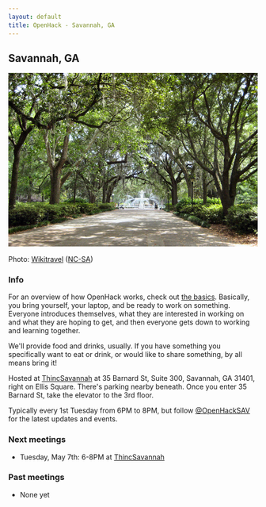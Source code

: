 ```yaml
---
layout: default
title: OpenHack - Savannah, GA
---
```


## Savannah, GA

![Savannah Forsyth Park](/savannah/800px-Savannah_Forsyth_Park.jpg)

Photo: [Wikitravel](http://wikitravel.org/shared/File:Savannah_Forsyth_Park.jpg) ([NC-SA](http://creativecommons.org/licenses/by-sa/3.0/))

### Info

For an overview of how OpenHack works, check out [the basics](/#the_basics). Basically, you bring yourself, your laptop, and be ready to work on something. Everyone introduces themselves, what they are interested in working on and what they are hoping to get, and then everyone gets down to working and learning together.

We'll provide food and drinks, usually. If you have something you specifically want to eat or drink, or would like to share something, by all means bring it!

Hosted at [ThincSavannah](http://thincsavannah.com/) at 35 Barnard St, Suite 300, Savannah, GA 31401, right on Ellis Square. There's parking nearby beneath. Once you enter 35 Barnard St, take the elevator to the 3rd floor.

Typically every 1st Tuesday from 6PM to 8PM, but follow [@OpenHackSAV](http://twitter.com/OpenHackSAV) for the latest updates and events.

### Next meetings

* Tuesday, May 7th: 6-8PM at [ThincSavannah](http://thincsavannah.com/)

### Past meetings

* None yet
